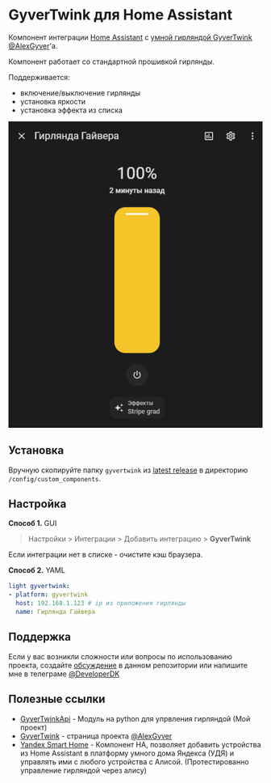# GyverTwink для Home Assistant

<!-- [![hacs_badge](https://img.shields.io/badge/HACS-Custom-orange.svg)](https://github.com/custom-components/hacs) -->

Компонент интеграции [Home Assistant][1] с [умной гирляндой GyverTwink
][2] [@AlexGyver][3]'a.

[1]: https://www.home-assistant.io/
[2]: https://alexgyver.ru/gyvertwink/
[3]: https://alexgyver.ru/about_gyver/

Компонент работает со стандартной прошивкой гирлянды.

Поддерживается:

- включение/выключение гирлянды
- установка яркости
- установка эффекта из списка

![screen](screen.jpg)

## Установка

<!-- **Способ 1.** [HACS](https://hacs.xyz/)

> HACS > Интеграции > 3 точки (правый верхний угол) > Пользовательские репозитории > URL: `AlexxIT/GyverLamp`, Категория: Интеграция > Добавить > подождать > GyverLamp > Установить -->

Вручную скопируйте папку `gyvertwink` из [latest release](https://github.com/AlexxIT/GyverLamp/releases/latest) в директорию `/config/custom_components`.

## Настройка


**Способ 1.** GUI

> Настройки > Интеграции > Добавить интеграцию > **GyverTwink**

Если интеграции нет в списке - очистите кэш браузера.

**Способ 2.** YAML

```yaml
light gyvertwink:
- platform: gyvertwink
  host: 192.168.1.123 # ip из приложения гирлянды
  name: Гирлянда Гайвера
```

## Поддержка

Если у вас возникли сложности или вопросы по использованию проекта, создайте
[обсуждение](https://github.com/DeveloperDmitryKolyadin/GyverTwinkHA/issues/new/choose) в данном репозитории или напишите мне в телеграме [@DeveloperDK](https://t.me/DeveloperDK)

## Полезные ссылки

- [GyverTwinkApi](https://github.com/DeveloperDmitryKolyadin/GyverTwinkApi) - Модуль на python для упрвления гирляндой (Мой проект)
- [GyverTwink](https://github.com/AlexGyver/GyverTwink) - страница проекта [@AlexGyver](https://github.com/AlexGyver)
- [Yandex Smart Home](https://docs.yaha-cloud.ru/v0.6.x/) - Компонент HA, позволяет добавить устройства из Home Assistant в платформу умного дома Яндекса (УДЯ) и управлять ими с любого устройства с Алисой. (Протестированно управление гирляндой через алису)
